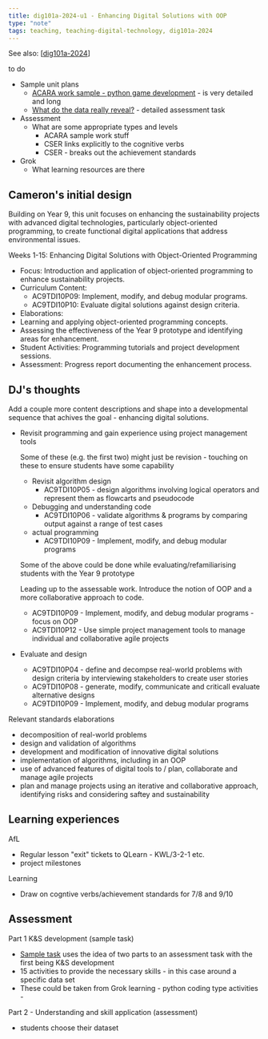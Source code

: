 ```yaml
---
title: dig101a-2024-u1 - Enhancing Digital Solutions with OOP
type: "note"
tags: teaching, teaching-digital-technology, dig101a-2024
---
```


See also: [[dig101a-2024]]

to do

- Sample unit plans
    - [ACARA work sample - python game development](https://v9.australiancurriculum.edu.au/resources/work-samples/technologies/digital-technologies/years-9-and-10/digital-project--python-game-development-) - is very detailed and long
    - [What do the data really reveal?](https://view.officeapps.live.com/op/view.aspx?src=https%3A%2F%2Fwww.digitaltechnologieshub.edu.au%2Fmedia%2Ftselhjgn%2F9-10-assessment_task-what-does-the-data-tell.docx&wdOrigin=BROWSELINK) - detailed assessment task
- Assessment
  - What are some appropriate types and levels
    - ACARA sample work stuff
    - CSER links explicitly to the cognitive verbs
    - CSER - breaks out the achievement standards
- Grok 
  - What learning resources are there

## Cameron's initial design

Building on Year 9, this unit focuses on enhancing the sustainability projects with advanced digital technologies, particularly object-oriented programming, to create functional digital applications that address environmental issues.

Weeks 1-15: Enhancing Digital Solutions with Object-Oriented Programming

- Focus: Introduction and application of object-oriented programming to enhance sustainability projects.
- Curriculum Content:
    - AC9TDI10P09: Implement, modify, and debug modular programs.
    - AC9TDI10P10: Evaluate digital solutions against design criteria.
- Elaborations:
- Learning and applying object-oriented programming concepts.
- Assessing the effectiveness of the Year 9 prototype and identifying areas for enhancement.
- Student Activities: Programming tutorials and project development sessions.
- Assessment: Progress report documenting the enhancement process.

## DJ's thoughts

Add a couple more content descriptions and shape into a developmental sequence that achives the goal - enhancing digital solutions.

- Revisit programming and gain experience using project management tools

    Some of these (e.g. the first two) might just be revision - touching on these to ensure students have some capability
    - Revisit algorithm design 
      - AC9TDI10P05 - design algorithms involving logical operators and represent them as flowcarts and pseudocode
    - Debugging and understanding code  
      - AC9TDI10P06 - validate algorithms & programs by comparing output against a range of test cases
    - actual programming 
      - AC9TDI10P09 - Implement, modify, and debug modular programs 

    Some of the above could be done while evaluating/refamiliarising students with the Year 9 prototype

    Leading up to the assessable work. Introduce the notion of OOP and a more collaborative approach to code.
    - AC9TDI10P09 - Implement, modify, and debug modular programs - focus on OOP
    - AC9TDI10P12 - Use simple project management tools to manage individual and collaborative agile projects

- Evaluate and design

    - AC9TDI10P04 - define and decompse real-world problems with design criteria by interviewing stakeholders to create user stories
    - AC9TDI10P08 - generate, modify, communicate and criticall evaluate alternative designs
    - AC9TDI10P09 - Implement, modify, and debug modular programs

Relevant standards elaborations

- decomposition of real-world problems
- design and validation of algorithms
- development and modification of innovative digital solutions
- implementation of algorithms, including in an OOP
- use of advanced features of digital tools to / plan, collaborate and manage agile projects
- plan and manage projects using an iterative and collaborative approach, identifying risks and considering saftey and sustainability



## Learning experiences

AfL 

- Regular lesson "exit" tickets to QLearn - KWL/3-2-1 etc.
- project milestones

Learning

- Draw on cogntive verbs/achievement standards for 7/8 and 9/10

## Assessment

Part 1 K&S development (sample task)

- [Sample task](https://view.officeapps.live.com/op/view.aspx?src=https%3A%2F%2Fwww.digitaltechnologieshub.edu.au%2Fmedia%2Ftselhjgn%2F9-10-assessment_task-what-does-the-data-tell.docx&wdOrigin=BROWSELINK) uses the idea of two parts to an assessment task with the first being K&S development
- 15 activities to provide the necessary skills - in this case around a specific data set
- These could be taken from Grok learning - python coding type activities - 

Part 2 - Understanding and skill application (assessment)

- students choose their dataset 


[//begin]: # "Autogenerated link references for markdown compatibility"
[dig101a-2024]: dig101a-2024 "DIG101A-2024"
[//end]: # "Autogenerated link references"